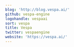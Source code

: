 ```yaml
---
blog: 'http://blog.vespa.ai/'
github: vespa-engine
logohandle: vespaai
sort: vespa
title: Vespa
twitter: vespaengine
website: 'https://vespa.ai/'
---
```

